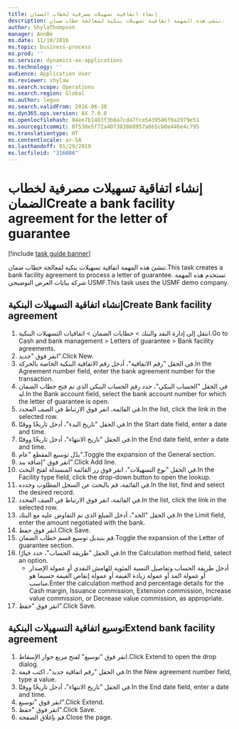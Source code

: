 ```yaml
---
title: إنشاء اتفاقية تسهيلات مصرفية لخطاب الضمان
description: تنشئ هذه المهمة اتفاقية تسهيلات بنكية لمعالجة خطاب ضمان.
author: ShylaThompson
manager: AnnBe
ms.date: 11/10/2016
ms.topic: business-process
ms.prod: ''
ms.service: dynamics-ax-applications
ms.technology: ''
audience: Application User
ms.reviewer: shylaw
ms.search.scope: Operations
ms.search.region: Global
ms.author: leguo
ms.search.validFrom: 2016-06-30
ms.dyn365.ops.version: AX 7.0.0
ms.openlocfilehash: 04ee7b1483f3b8a7cda7fce5439586f0a2979e51
ms.sourcegitcommit: 0f530e5f72a40f383868957a6b5cb0e446e4c795
ms.translationtype: HT
ms.contentlocale: ar-SA
ms.lasthandoff: 01/29/2019
ms.locfileid: "316086"
---
```

# <a name="create-a-bank-facility-agreement-for-the-letter-of-guarantee"></a><span data-ttu-id="0c108-103">إنشاء اتفاقية تسهيلات مصرفية لخطاب الضمان</span><span class="sxs-lookup"><span data-stu-id="0c108-103">Create a bank facility agreement for the letter of guarantee</span></span>

[!include [task guide banner](../../includes/task-guide-banner.md)]

<span data-ttu-id="0c108-104">تنشئ هذه المهمة اتفاقية تسهيلات بنكية لمعالجة خطاب ضمان.</span><span class="sxs-lookup"><span data-stu-id="0c108-104">This task creates a bank facility agreement to process a letter of guarantee.</span></span> <span data-ttu-id="0c108-105">تستخدم هذه المهمة شركة بيانات العرض التوضيحي USMF.</span><span class="sxs-lookup"><span data-stu-id="0c108-105">This task uses the USMF demo company.</span></span> 


## <a name="create-bank-facility-agreement"></a><span data-ttu-id="0c108-106">إنشاء اتفاقية التسهيلات البنكية</span><span class="sxs-lookup"><span data-stu-id="0c108-106">Create Bank facility agreement</span></span>
1. <span data-ttu-id="0c108-107">انتقل إلى إدارة النقد والبنك > خطابات الضمان > اتفاقيات التسهيلات البنكية.</span><span class="sxs-lookup"><span data-stu-id="0c108-107">Go to Cash and bank management > Letters of guarantee > Bank facility agreements.</span></span>
2. <span data-ttu-id="0c108-108">انقر فوق "جديد".</span><span class="sxs-lookup"><span data-stu-id="0c108-108">Click New.</span></span>
3. <span data-ttu-id="0c108-109">في الحقل "رقم الاتفاقية"، أدخل رقم الاتفاقية البنكية الخاصة بالحركة.</span><span class="sxs-lookup"><span data-stu-id="0c108-109">In the Agreement number field, enter the bank agreement number for the transaction.</span></span>
4. <span data-ttu-id="0c108-110">في الحقل "الحساب البنكي"، حدد رقم الحساب البنكي الذي تم فتح خطاب الضمان له.</span><span class="sxs-lookup"><span data-stu-id="0c108-110">In the Bank account field, select the bank account number for which the letter of guarantee is open.</span></span> 
5. <span data-ttu-id="0c108-111">في القائمة، انقر فوق الارتباط في الصف المحدد.</span><span class="sxs-lookup"><span data-stu-id="0c108-111">In the list, click the link in the selected row.</span></span>
6. <span data-ttu-id="0c108-112">في الحقل "تاريخ البدء"، أدخل تاريخًا ووقتًا.</span><span class="sxs-lookup"><span data-stu-id="0c108-112">In the Start date field, enter a date and time.</span></span>
7. <span data-ttu-id="0c108-113">في الحقل "تاريخ الانتهاء"، أدخل تاريخًا ووقتًا.</span><span class="sxs-lookup"><span data-stu-id="0c108-113">In the End date field, enter a date and time.</span></span>
8. <span data-ttu-id="0c108-114">بدّل توسيع المقطع "عام".</span><span class="sxs-lookup"><span data-stu-id="0c108-114">Toggle the expansion of the General section.</span></span>
9. <span data-ttu-id="0c108-115">انقر فوق "إضافة بند".</span><span class="sxs-lookup"><span data-stu-id="0c108-115">Click Add line.</span></span>
10. <span data-ttu-id="0c108-116">في الحقل "نوع التسهيلات‬"، انقر فوق زر القائمة المنسدلة لفتح البحث.</span><span class="sxs-lookup"><span data-stu-id="0c108-116">In the Facility type field, click the drop-down button to open the lookup.</span></span>
11. <span data-ttu-id="0c108-117">في القائمة، قم بالبحث عن السجل المطلوب وحدده.</span><span class="sxs-lookup"><span data-stu-id="0c108-117">In the list, find and select the desired record.</span></span>
12. <span data-ttu-id="0c108-118">في القائمة، انقر فوق الارتباط في الصف المحدد.</span><span class="sxs-lookup"><span data-stu-id="0c108-118">In the list, click the link in the selected row.</span></span>
13. <span data-ttu-id="0c108-119">في الحقل "الحد"، أدخل المبلغ الذي تم التفاوض عليه مع البنك.</span><span class="sxs-lookup"><span data-stu-id="0c108-119">In the Limit field, enter the amount negotiated with the bank.</span></span>
14. <span data-ttu-id="0c108-120">انقر فوق حفظ.</span><span class="sxs-lookup"><span data-stu-id="0c108-120">Click Save.</span></span>
15. <span data-ttu-id="0c108-121">قم بتبديل توسيع قسم خطاب الضمان.</span><span class="sxs-lookup"><span data-stu-id="0c108-121">Toggle the expansion of the Letter of guarantee section.</span></span>
16. <span data-ttu-id="0c108-122">في الحقل "طريقة الحساب"، حدد خيارًا.</span><span class="sxs-lookup"><span data-stu-id="0c108-122">In the Calculation method field, select an option.</span></span>
    * <span data-ttu-id="0c108-123">أدخل طريقة الحساب وتفاصيل النسبة المئوية للهامش النقدي أو عمولة الإصدار أو عمولة المد أو عمولة زيادة القيمة أو عمولة إنقاص القيمة حسبما هو مناسب.</span><span class="sxs-lookup"><span data-stu-id="0c108-123">Enter the calculation method and percentage details for the Cash margin, Issuance commission, Extension commission, Increase value commission, or Decrease value commission, as appropriate.</span></span>   
17. <span data-ttu-id="0c108-124">انقر فوق "حفظ".</span><span class="sxs-lookup"><span data-stu-id="0c108-124">Click Save.</span></span>

## <a name="extend-bank-facility-agreement"></a><span data-ttu-id="0c108-125">توسيع اتفاقية التسهيلات البنكية</span><span class="sxs-lookup"><span data-stu-id="0c108-125">Extend bank facility agreement</span></span>
1. <span data-ttu-id="0c108-126">انقر فوق "توسيع‬" لفتح مربع حوار الإسقاط‬.</span><span class="sxs-lookup"><span data-stu-id="0c108-126">Click Extend to open the drop dialog.</span></span>
2. <span data-ttu-id="0c108-127">في الحقل "رقم اتفاقية جديد‬"، اكتب قيمة.</span><span class="sxs-lookup"><span data-stu-id="0c108-127">In the New agreement number field, type a value.</span></span>
3. <span data-ttu-id="0c108-128">في الحقل "تاريخ الانتهاء"، أدخل تاريخًا ووقتًا.</span><span class="sxs-lookup"><span data-stu-id="0c108-128">In the End date field, enter a date and time.</span></span>
4. <span data-ttu-id="0c108-129">انقر فوق "توسيع".</span><span class="sxs-lookup"><span data-stu-id="0c108-129">Click Extend.</span></span>
5. <span data-ttu-id="0c108-130">انقر فوق "حفظ".</span><span class="sxs-lookup"><span data-stu-id="0c108-130">Click Save.</span></span>
6. <span data-ttu-id="0c108-131">قم بإغلاق الصفحة.</span><span class="sxs-lookup"><span data-stu-id="0c108-131">Close the page.</span></span>


